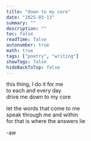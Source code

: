```yaml
---
title: "down to my core"
date: "2025-03-13"
summary: ""
description: ""
toc: false
readTime: false
autonumber: true
math: true
tags: ["poetry", "writing"]
showTags: false
hideBackToTop: false
---
```


this thing, I do it for me  
to each and every day  
drive me down to my core  
  
let the words that come to me  
speak through me and within  
for that is where the answers lie    

-aw